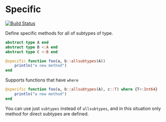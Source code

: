 # Specific

[![Build Status](https://github.com/aminya/Specific.jl/workflows/CI/badge.svg)](https://github.com/aminya/Specific.jl/actions)

Define specific methods for all of subtypes of type.
```julia
abstract type A end
abstract type B <:A end
abstract type C <:B end

@specific function foo(a, b::allsubtypes(A))
    println("a new method")
end
```


Supports functions that have `where`

```julia
@specific function foo(a, b::allsubtypes(A), c::T) where {T<:Int64}
    println("a new method")
end
```

You can use just `subtypes` instead of `allsubtypes`, and in this situation only method for direct subtypes are defined.
